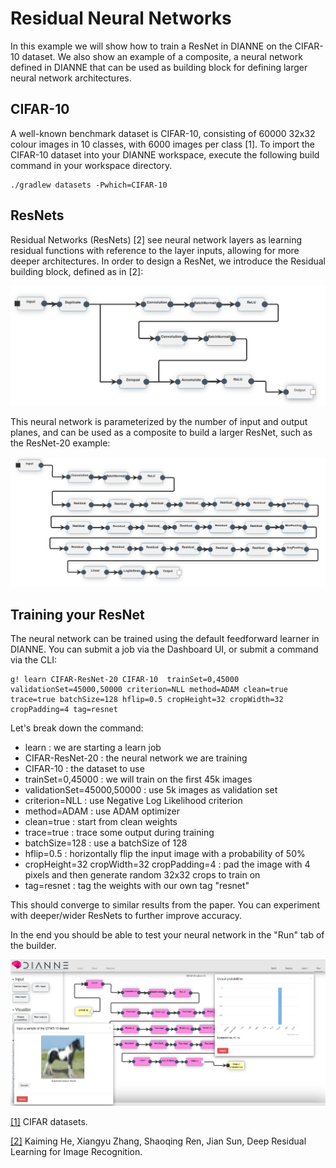 # Residual Neural Networks

In this example we will show how to train a ResNet in DIANNE on the CIFAR-10 dataset. We also show an example of a composite, a neural network defined in DIANNE that can be used as building block for defining larger neural network architectures.

## CIFAR-10

A well-known benchmark dataset is CIFAR-10, consisting of 60000 32x32 colour images in 10 classes, with 6000 images per class [1]. To import the CIFAR-10 dataset into your DIANNE workspace, execute the following build command in your workspace directory.

```
./gradlew datasets -Pwhich=CIFAR-10
```

## ResNets

Residual Networks (ResNets) [2] see neural network layers as learning residual functions with reference to the layer inputs, allowing for more deeper architectures. In order to design a ResNet, we introduce the Residual building block, defined as in [2]:

![residual](figures/residual.png)

This neural network is parameterized by the number of input and output planes, and can be used as a composite to build a larger ResNet, such as the ResNet-20 example:

![resnet](figures/resnet.png)
 

## Training your ResNet

The neural network can be trained using the default feedforward learner in DIANNE. You can submit a job via the Dashboard UI, or submit a command via the CLI:

```
g! learn CIFAR-ResNet-20 CIFAR-10  trainSet=0,45000 validationSet=45000,50000 criterion=NLL method=ADAM clean=true trace=true batchSize=128 hflip=0.5 cropHeight=32 cropWidth=32 cropPadding=4 tag=resnet
```
Let's break down the command:
* learn : we are starting a learn job
* CIFAR-ResNet-20 : the neural network we are training
* CIFAR-10 : the dataset to use
* trainSet=0,45000 : we will train on the first 45k images
* validationSet=45000,50000 : use 5k images as validation set
* criterion=NLL : use Negative Log Likelihood criterion 
* method=ADAM : use ADAM optimizer 
* clean=true : start from clean weights 
* trace=true : trace some output during training 
* batchSize=128 : use a batchSize of 128 
* hflip=0.5 : horizontally flip the input image with a probability of 50%
* cropHeight=32 cropWidth=32 cropPadding=4 : pad the image with 4 pixels and then generate random 32x32 crops to train on
* tag=resnet : tag the weights with our own tag "resnet"

This should converge to similar results from the paper. You can experiment with deeper/wider ResNets to further improve accuracy.

In the end you should be able to test your neural network in the "Run" tab of the builder.

![cifar](figures/cifar.png)

[[1]](https://www.cs.toronto.edu/~kriz/cifar.html) CIFAR datasets.

[[2]](https://arxiv.org/abs/1512.03385) Kaiming He, Xiangyu Zhang, Shaoqing Ren, Jian Sun, Deep Residual Learning for Image Recognition.